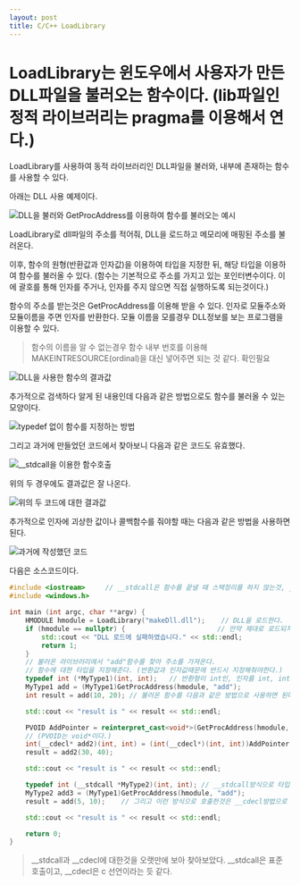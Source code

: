 ```yaml
---
layout: post
title: C/C++ LoadLibrary
---
```



# LoadLibrary는 윈도우에서 사용자가 만든 DLL파일을 불러오는 함수이다. (lib파일인 정적 라이브러리는 pragma를 이용해서 연다.)

LoadLibrary를 사용하여 동적 라이브러리인 DLL파일을 불러와, 내부에 존재하는 함수를 사용할 수 있다.

아래는 DLL 사용 예제이다.

![DLL을 불러와 GetProcAddress를 이용하여 함수를 불러오는 예시](<https://eveheeero-github-io.notion.site/image/https%3A%2F%2Fs3-us-west-2.amazonaws.com%2Fsecure.notion-static.com%2Fc896f0f7-7421-45f3-9ac2-e79472cf5ec6%2FUntitled.png?table=block&id=48c9d0d3-0b0d-472b-b8e2-5694c8861fca&spaceId=c2eb73c4-6260-4fb7-8470-2e07bff25e55&width=2000&userId=&cache=v2> "DLL을 불러와 GetProcAddress를 이용하여 함수를 불러오는 예시")

LoadLibrary로 dll파일의 주소를 적어줘, DLL을 로드하고 메모리에 매핑된 주소를 불러온다.

이후, 함수의 원형(반환값과 인자값)을 이용하여 타입을 지정한 뒤, 해당 타입을 이용하여 함수를 불러올 수 있다. (함수는 기본적으로 주소를 가지고 있는 포인터변수이다. 이에 괄호를 통해 인자를 주거나, 인자를 주지 않으면 직접 실행하도록 되는것이다.)

함수의 주소를 받는것은 GetProcAddress를 이용해 받을 수 있다. 인자로 모듈주소와 모듈이름을 주면 인자를 반환한다. 모듈 이름을 모를경우 DLL정보를 보는 프로그램을 이용할 수 있다.

> 함수의 이름을 알 수 없는경우 함수 내부 번호를 이용해 MAKEINTRESOURCE(ordinal)을 대신 넣어주면 되는 것 같다. 확인필요

![DLL을 사용한 함수의 결과값](<https://eveheeero-github-io.notion.site/image/https%3A%2F%2Fs3-us-west-2.amazonaws.com%2Fsecure.notion-static.com%2F9e0c9957-096d-4956-ab97-e7be87c73fe5%2FUntitled.png?table=block&id=5f320ab0-be6b-49be-9059-83f07cdef242&spaceId=c2eb73c4-6260-4fb7-8470-2e07bff25e55&width=2000&userId=&cache=v22> "DLL을 사용한 함수의 결과값")

추가적으로 검색하다 알게 된 내용인데 다음과 같은 방법으로도 함수를 불러올 수 있는 모양이다.

![typedef 없이 함수를 지정하는 방법](<https://eveheeero-github-io.notion.site/image/https%3A%2F%2Fs3-us-west-2.amazonaws.com%2Fsecure.notion-static.com%2Fb2afa580-46f6-40e9-84c6-9707082e350e%2FUntitled.png?table=block&id=bf40fc08-4b64-469b-b831-381d06a3ee05&spaceId=c2eb73c4-6260-4fb7-8470-2e07bff25e55&width=2000&userId=&cache=v2> "typedef 없이 함수를 지정하는 방법")

그리고 과거에 만들었던 코드에서 찾아보니 다음과 같은 코드도 유효했다.

![\_\_stdcall을 이용한 함수호출](<https://eveheeero-github-io.notion.site/image/https%3A%2F%2Fs3-us-west-2.amazonaws.com%2Fsecure.notion-static.com%2F443b10c6-e8ac-4949-a27f-cd829f29bed3%2FUntitled.png?table=block&id=e778ff9b-dee8-442e-b3aa-082d060245a6&spaceId=c2eb73c4-6260-4fb7-8470-2e07bff25e55&width=1680&userId=&cache=v2> "\_\_stdcall을 이용한 함수호출")

위의 두 경우에도 결과값은 잘 나온다.

![위의 두 코드에 대한 결과값](<https://eveheeero-github-io.notion.site/image/https%3A%2F%2Fs3-us-west-2.amazonaws.com%2Fsecure.notion-static.com%2F70fb3d51-5193-4cd4-9f44-f66a4660d5de%2FUntitled.png?table=block&id=f5f012a0-4cd4-4990-b12f-922904b423bc&spaceId=c2eb73c4-6260-4fb7-8470-2e07bff25e55&width=180&userId=&cache=v2> "위의 두 코드에 대한 결과값")

추가적으로 인자에 괴상한 값이나 콜백함수를 줘야할 때는 다음과 같은 방법을 사용하면 된다.

![과거에 작성했던 코드](<https://eveheeero-github-io.notion.site/image/https%3A%2F%2Fs3-us-west-2.amazonaws.com%2Fsecure.notion-static.com%2Fdf4b916d-a446-4a0b-8dfc-db51ae7bf66b%2FUntitled.png?table=block&id=a1224a01-5694-4fe1-85c8-5ef477f5712f&spaceId=c2eb73c4-6260-4fb7-8470-2e07bff25e55&width=1720&userId=&cache=v2> "과거에 작성했던 코드")

다음은 소스코드이다.

```CPP
#include <iostream>     // __stdcall은 함수를 끝낼 때 스택정리를 하지 않는것, __cdecl방식은 함수를 끝낼 때 스택정리를 하는것
#include <windows.h>

int main (int argc, char **argv) {
    HMODULE hmodule = LoadLibrary("makeDll.dll");    // DLL을 로드한다.
    if (hmodule == nullptr) {                       // 만약 제대로 로드되지 않았으면 종료한다.
        std::cout << "DLL 로드에 실패하였습니다." << std::endl;
        return 1;
    }
    // 불러온 라이브러리에서 "add"함수를 찾아 주소를 가져온다.
    // 함수에 대한 타입을 지정해준다. (반환값과 인자값때문에 반드시 지정해줘야한다.)
    typedef int (*MyType1)(int, int);   // 반환형이 int인, 인자를 int, int로 주는 함수의 타입이다.
    MyType1 add = (MyType1)GetProcAddress(hmodule, "add");
    int result = add(10, 20); // 불러온 함수를 다음과 같은 방법으로 사용하면 된다.

    std::cout << "result is " << result << std::endl;

    PVOID AddPointer = reinterpret_cast<void*>(GetProcAddress(hmodule, "add")); // getProcAddress는 단순히 주소를 반환하는것이기 때문에 해당 코드처럼 포인터를 저장해놔도 된다.
    // (PVOID는 void*이다.)
    int(__cdecl* add2)(int, int) = (int(__cdecl*)(int, int))AddPointer;   // __cdecl*방식으로 해당 포인터를 받아 할당하는 방법도 있다.
    result = add2(30, 40);

    std::cout << "result is " << result << std::endl;

    typedef int (__stdcall *MyType2)(int, int); // __stdcall방식으로 타입을 지정해도 된다.
    MyType2 add3 = (MyType1)GetProcAddress(hmodule, "add");
    result = add(5, 10);    // 그리고 이런 방식으로 호출한것은 __cdecl방법으로 적용되는진 모르겠다. 디버깅이 필요하다.

    std::cout << "result is " << result << std::endl;

    return 0;
}

```

> \_\_stdcall과 \_\_cdecl에 대한것을 오랫만에 보아 찾아보았다. \_\_stdcall은 표준 호출이고, \_\_cdecl은 c 선언이라는 듯 같다.
